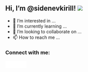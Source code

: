 ## Hi, I’m @sidenevkirill! <img src="https://sidenevkirill.github.io/img/Hi.gif" width="29px">
- 👀 I’m interested in ...
- 🌱 I’m currently learning ...
- 💞️ I’m looking to collaborate on ...
- 📫 How to reach me ...

### Connect with me:

[<img align="left" alt="SvenC | Telegram" width="22px" src="https://raw.githubusercontent.com/sidenevkirill/Sidenevkirill.github.io/master/img/vk.svg" />][telegram]
[<img align="left" alt="SvenC | VK" width="22px" src="https://raw.githubusercontent.com/sidenevkirill/Sidenevkirill.github.io/master/img/vk.svg" />][vk]
[<img align="left" alt="SvenC | Instagram" width="22px" src="https://raw.githubusercontent.com/sidenevkirill/Sidenevkirill.github.io/master/img/github-logo.svg" />][github]

[github]: https://github.com/sidenevkirill/
[vk]: https://vk.com/id175974139/
[telegram]: hhttps://t.me/lisdevs/

<!---
sidenevkirill/sidenevkirill is a ✨ special ✨ repository because its `README.md` (this file) appears on your GitHub profile.
You can click the Preview link to take a look at your changes.
--->

